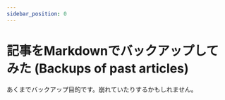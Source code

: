 ```yaml
---
sidebar_position: 0
---
```


# 記事をMarkdownでバックアップしてみた (Backups of past articles)

あくまでバックアップ目的です。崩れていたりするかもしれません。
